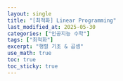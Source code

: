 ```yaml
---
layout: single
title: "[최적화] Linear Programming"
last_modified_at: 2025-05-30
categories: ["인공지능 수학"]
tags: ["최적화"]
excerpt: "행렬 기초 & 곱셈"
use_math: true
toc: true
toc_sticky: true
---
```

